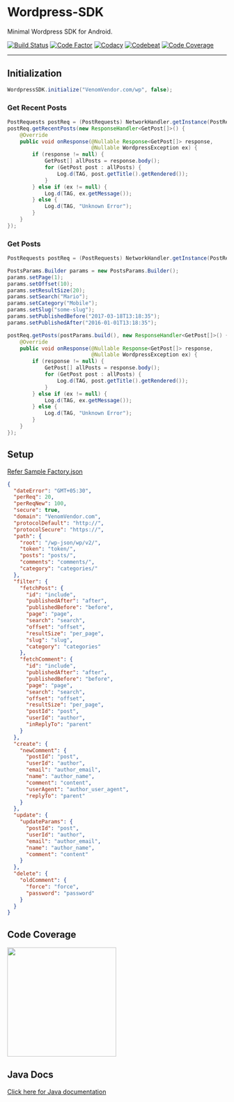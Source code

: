 # Wordpress-SDK
Minimal Wordpress SDK for Android.

[![Build Status](https://travis-ci.org/VenomVendor/Wordpress-SDK.svg?branch=release%2Fsdk)](https://travis-ci.org/VenomVendor/Wordpress-SDK)
[![Code Factor](https://www.codefactor.io/repository/github/venomvendor/wordpress-sdk/badge)](https://www.codefactor.io/repository/github/venomvendor/wordpress-sdk)
[![Codacy](https://api.codacy.com/project/badge/Grade/8faaef1c15744e79a7a9f843a921bfb6)](https://www.codacy.com/app/VenomVendor/Wordpress-SDK?utm_source=github.com&amp;utm_medium=referral&amp;utm_content=VenomVendor/Wordpress-SDK&amp;utm_campaign=Badge_Grade)
[![Codebeat](https://codebeat.co/badges/35ec2b4c-4898-4288-a2fc-c4849bce2a50)](https://codebeat.co/projects/github-com-venomvendor-wordpress-sdk-release-sdk)
[![Code Coverage](https://codecov.io/gh/VenomVendor/Wordpress-SDK/branch/release%2Fsdk/graph/badge.svg)](https://codecov.io/gh/VenomVendor/Wordpress-SDK)

---

## Initialization

```java
WordpressSDK.initialize("VenomVendor.com/wp", false);
```

### Get Recent Posts
```java
PostRequests postReq = (PostRequests) NetworkHandler.getInstance(PostRequests.IDENTIFIER);
postReq.getRecentPosts(new ResponseHandler<GetPost[]>() {
    @Override
    public void onResponse(@Nullable Response<GetPost[]> response,
                           @Nullable WordpressException ex) {
        if (response != null) {
            GetPost[] allPosts = response.body();
            for (GetPost post : allPosts) {
                Log.d(TAG, post.getTitle().getRendered());
            }
        } else if (ex != null) {
            Log.d(TAG, ex.getMessage());
        } else {
            Log.d(TAG, "Unknown Error");
        }
    }
});
```

### Get Posts
```java
PostRequests postReq = (PostRequests) NetworkHandler.getInstance(PostRequests.IDENTIFIER);

PostsParams.Builder params = new PostsParams.Builder();
params.setPage(1);
params.setOffset(10);
params.setResultSize(20);
params.setSearch("Mario");
params.setCategory("Mobile");
params.setSlug("some-slug");
params.setPublishedBefore("2017-03-18T13:18:35");
params.setPublishedAfter("2016-01-01T13:18:35");

postReq.getPosts(postParams.build(), new ResponseHandler<GetPost[]>() {
    @Override
    public void onResponse(@Nullable Response<GetPost[]> response,
                           @Nullable WordpressException ex) {
        if (response != null) {
            GetPost[] allPosts = response.body();
            for (GetPost post : allPosts) {
                Log.d(TAG, post.getTitle().getRendered());
            }
        } else if (ex != null) {
            Log.d(TAG, ex.getMessage());
        } else {
            Log.d(TAG, "Unknown Error");
        }
    }
});
```

## Setup
[Refer Sample Factory.json](https://github.com/VenomVendor/Wordpress-SDK/blob/release/sdk/config/request/Factory.json)
```json
{
  "dateError": "GMT+05:30",
  "perReq": 20,
  "perReqNew": 100,
  "secure": true,
  "domain": "VenomVendor.com",
  "protocolDefault": "http://",
  "protocolSecure": "https://",
  "path": {
    "root": "/wp-json/wp/v2/",
    "token": "token/",
    "posts": "posts/",
    "comments": "comments/",
    "category": "categories/"
  },
  "filter": {
    "fetchPost": {
      "id": "include",
      "publishedAfter": "after",
      "publishedBefore": "before",
      "page": "page",
      "search": "search",
      "offset": "offset",
      "resultSize": "per_page",
      "slug": "slug",
      "category": "categories"
    },
    "fetchComment": {
      "id": "include",
      "publishedAfter": "after",
      "publishedBefore": "before",
      "page": "page",
      "search": "search",
      "offset": "offset",
      "resultSize": "per_page",
      "postId": "post",
      "userId": "author",
      "inReplyTo": "parent"
    }
  },
  "create": {
    "newComment": {
      "postId": "post",
      "userId": "author",
      "email": "author_email",
      "name": "author_name",
      "comment": "content",
      "userAgent": "author_user_agent",
      "replyTo": "parent"
    }
  },
  "update": {
    "updateParams": {
      "postId": "post",
      "userId": "author",
      "email": "author_email",
      "name": "author_name",
      "comment": "content"
    }
  },
  "delete": {
    "oldComment": {
      "force": "force",
      "password": "password"
    }
  }
}
```

## Code Coverage
<a href="https://codecov.io/gh/VenomVendor/Wordpress-SDK"><img src="https://codecov.io/gh/VenomVendor/Wordpress-SDK/branch/release%2Fsdk/graphs/tree.svg" width="250" /><a/>

## Java Docs
<a target="_blank" href="https://venomvendor.github.io/Wordpress-SDK/docs/">Click here for Java documentation<a/>
